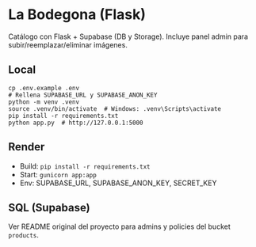 
# La Bodegona (Flask)

Catálogo con Flask + Supabase (DB y Storage). Incluye panel admin para subir/reemplazar/eliminar imágenes.

## Local
```
cp .env.example .env
# Rellena SUPABASE_URL y SUPABASE_ANON_KEY
python -m venv .venv
source .venv/bin/activate  # Windows: .venv\Scripts\activate
pip install -r requirements.txt
python app.py  # http://127.0.0.1:5000
```

## Render
- Build: `pip install -r requirements.txt`
- Start: `gunicorn app:app`
- Env: SUPABASE_URL, SUPABASE_ANON_KEY, SECRET_KEY

## SQL (Supabase)
Ver README original del proyecto para admins y policies del bucket `products`.
